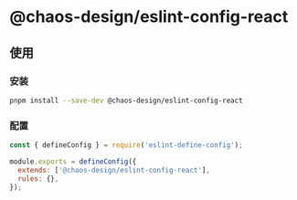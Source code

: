# @chaos-design/eslint-config-react

## 使用

### 安装

```sh
pnpm install --save-dev @chaos-design/eslint-config-react
```

### 配置

```js
const { defineConfig } = require('eslint-define-config');

module.exports = defineConfig({
  extends: ['@chaos-design/eslint-config-react'],
  rules: {},
});
```
